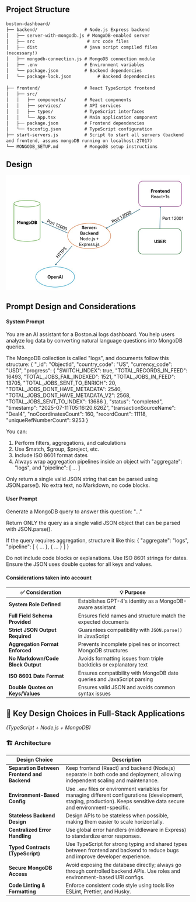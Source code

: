 
## Project Structure

```
boston-dashboard/
├── backend/                  # Node.js Express backend
│   ├── server-with-mongodb.js # MongoDB-enabled server
│   ├── src                    # src code files 
│   ├── dist                  # java script compiled files (necessary!)
│   ├── mongodb-connection.js # MongoDB connection module
│   ├── .env                  # Environment variables
│   └── package.json          # Backend dependencies
│   └── package-lock.json          # Backend dependencies

├── frontend/                 # React TypeScript frontend
│   ├── src/
│   │   ├── components/       # React components
│   │   ├── services/         # API services
│   │   ├── types/            # TypeScript interfaces
│   │   └── App.tsx           # Main application component
│   ├── package.json          # Frontend dependencies
│   └── tsconfig.json         # TypeScript configuration
├── start-servers.js          # Script to start all servers (backend and frontend, assums mongoDB running on localhost:27017)
└── MONGODB_SETUP.md          # MongoDB setup instructions
```


## Design

![architecture](boston-dashboard/images/architecture.jpg) 



## Prompt Design and Considerations

#### System Prompt

You are an AI assistant for a Boston.ai logs dashboard. You help users analyze log data by converting natural language questions into MongoDB queries.

The MongoDB collection is called "logs", and documents follow this structure:
{
  "_id": "ObjectId",
  "country_code": "US",
  "currency_code": "USD",
  "progress": {
    "SWITCH_INDEX": true,
    "TOTAL_RECORDS_IN_FEED": 16493,
    "TOTAL_JOBS_FAIL_INDEXED": 1521,
    "TOTAL_JOBS_IN_FEED": 13705,
    "TOTAL_JOBS_SENT_TO_ENRICH": 20,
    "TOTAL_JOBS_DONT_HAVE_METADATA": 2540,
    "TOTAL_JOBS_DONT_HAVE_METADATA_V2": 2568,
    "TOTAL_JOBS_SENT_TO_INDEX": 13686
  },
  "status": "completed",
  "timestamp": "2025-07-11T05:16:20.626Z",
  "transactionSourceName": "Deal4",
  "noCoordinatesCount": 160,
  "recordCount": 11118,
  "uniqueRefNumberCount": 9253
}

You can:
1. Perform filters, aggregations, and calculations
2. Use $match, $group, $project, etc.
3. Include ISO 8601 format dates
4. Always wrap aggregation pipelines inside an object with "aggregate": "logs", and "pipeline": [ ... ]

Only return a single valid JSON string that can be parsed using JSON.parse(). No extra text, no Markdown, no code blocks.


#### User Prompt


Generate a MongoDB query to answer this question: "..."

Return ONLY the query as a single valid JSON object that can be parsed with JSON.parse().

If the query requires aggregation, structure it like this:
{
  "aggregate": "logs",
  "pipeline": [
    { ... }, 
    { ... }
  ]
}

Do not include code blocks or explanations. Use ISO 8601 strings for dates.
Ensure the JSON uses double quotes for all keys and values.


#### Considerations taken into account


| ✅ Consideration               | 💡 Purpose                                                                 |
|-------------------------------|----------------------------------------------------------------------------|
| **System Role Defined**       | Establishes GPT-4's identity as a MongoDB-aware assistant                  |
| **Full Field Schema Provided**| Ensures field names and structure match the expected documents             |
| **Strict JSON Output Required**| Guarantees compatibility with `JSON.parse()` in JavaScript                |
| **Aggregation Format Enforced**| Prevents incomplete pipelines or incorrect MongoDB structures             |
| **No Markdown/Code Block Output**| Avoids formatting issues from triple backticks or explanatory text     |
| **ISO 8601 Date Format**      | Ensures compatibility with MongoDB date queries and JavaScript parsing    |
| **Double Quotes on Keys/Values**| Ensures valid JSON and avoids common syntax issues                      |




## 🧩 Key Design Choices in Full-Stack Applications  
_(TypeScript + Node.js + MongoDB)_

### 🏗️ Architecture

| Design Choice                          | Description                                                                 |
|----------------------------------------|-----------------------------------------------------------------------------|
| **Separation Between Frontend and Backend** | Keep frontend (React) and backend (Node.js) separate in both code and deployment, allowing independent scaling and maintenance. |
| **Environment-Based Config**           | Use `.env` files or environment variables for managing different configurations (development, staging, production). Keeps sensitive data secure and environment-specific. |
| **Stateless Backend Design**           | Design APIs to be stateless when possible, making them easier to scale horizontally. |
| **Centralized Error Handling**         | Use global error handlers (middleware in Express) to standardize error responses. |
| **Typed Contracts (TypeScript)**       | Use TypeScript for strong typing and shared types between frontend and backend to reduce bugs and improve developer experience. |
| **Secure MongoDB Access**              | Avoid exposing the database directly; always go through controlled backend APIs. Use roles and environment-based URI configs. |
| **Code Linting & Formatting**          | Enforce consistent code style using tools like ESLint, Prettier, and Husky. |

